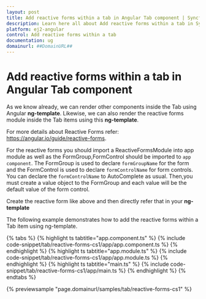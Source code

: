 ```yaml
---
layout: post
title: Add reactive forms within a tab in Angular Tab component | Syncfusion
description: Learn here all about Add reactive forms within a tab in Syncfusion Angular Tab component of Syncfusion Essential JS 2 and more.
platform: ej2-angular
control: Add reactive forms within a tab 
documentation: ug
domainurl: ##DomainURL##
---
```


# Add reactive forms within a tab in Angular Tab component

As we know already, we can render other components inside the Tab using Angular **ng-template**. Likewise, we can also render the reactive forms module inside the Tab items using this **ng-template**.

For more details about Reactive Forms refer: <https://angular.io/guide/reactive-forms>.

For the reactive forms you should import a ReactiveFormsModule into app module as well as the FormGroup,FormControl should be imported to `app component`. The FormGroup is used to declare `formGroupName` for the form and the FormControl is used to declare `formControlName` for form controls. You can declare the `formControlName` to AutoComplete as usual. Then,you must create a value object to the FormGroup and each
value will be the default value of the form control.

Create the reactive form like above and then directly refer that in your **ng-template**

The following example demonstrates how to add the reactive forms within a Tab item using ng-template.

{% tabs %}
{% highlight ts tabtitle="app.component.ts" %}
{% include code-snippet/tab/reactive-forms-cs1/app/app.component.ts %}
{% endhighlight %}
{% highlight ts tabtitle="app.module.ts" %}
{% include code-snippet/tab/reactive-forms-cs1/app/app.module.ts %}
{% endhighlight %}
{% highlight ts tabtitle="main.ts" %}
{% include code-snippet/tab/reactive-forms-cs1/app/main.ts %}
{% endhighlight %}
{% endtabs %}
  
{% previewsample "page.domainurl/samples/tab/reactive-forms-cs1" %}